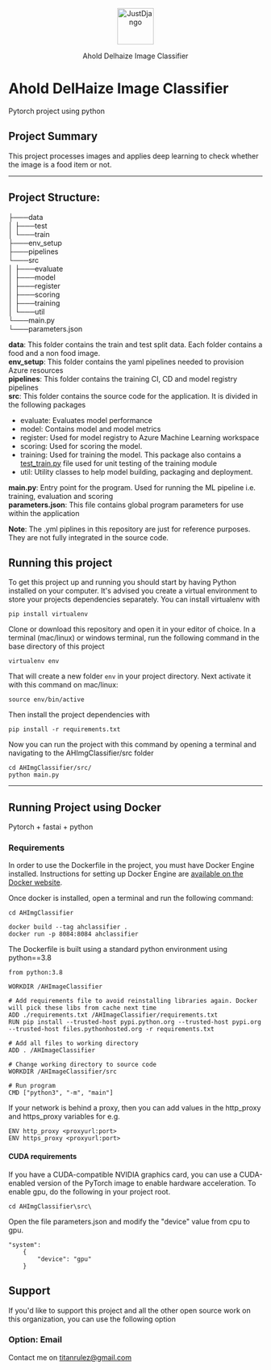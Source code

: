 <p align="center">
  <p align="center">
    <a href="https://www.aholddelhaize.com/" target="_blank">
      <img src="https://upload.wikimedia.org/wikipedia/en/thumb/c/c8/Ahold_Delhaize_logo.svg/1200px-Ahold_Delhaize_logo.svg.png" alt="JustDjango" height="72">
    </a>
  </p>
  <p align="center">
    Ahold Delhaize Image Classifier
  </p>
</p>

# Ahold DelHaize Image Classifier

Pytorch project using python


## Project Summary

This project processes images and applies deep learning to check whether the image is a food item or not.

---
## Project Structure:
├───data<br />
│   ├───test<br />
│   └───train<br />
├───env_setup<br />
├───pipelines<br />
└───src<br />
│   ├───evaluate<br />
│   ├───model<br />
│   ├───register<br />
│   ├───scoring<br />
│   ├───training<br />
│   └───util<br />
└───main.py<br />
└───parameters.json<br />

<b>data</b>: This folder contains the train and test split data. Each folder contains a food and a non food image.</br>
<b>env_setup</b>: This folder contains the yaml pipelines needed to provision Azure resources</br>
<b>pipelines</b>: This folder contains the training CI, CD and model registry pipelines</br>
<b>src</b>: This folder contains the source code for the application. It is divided in the following packages</br>
- evaluate: Evaluates model performance
- model: Contains model and model metrics
- register: Used for model registry to Azure Machine Learning workspace
- scoring: Used for scoring the model. 
- training: Used for training the model. This package also contains a [test_train.py](src/training/test_train.py)  file used for unit testing of the training module
- util: Utility classes to help model building, packaging and deployment.
  
<b>main.py</b>: Entry point for the program. Used for running the ML pipeline i.e. training, evaluation and scoring </br>
  <b>parameters.json</b>: This file contains global program parameters for use within the application</br>

<b>Note</b>: The .yml piplines in this repository are just for reference purposes. They are not fully integrated in the source code.
## Running this project

To get this project up and running you should start by having Python installed on your computer. It's advised you create a virtual environment to store your projects dependencies separately. You can install virtualenv with

```
pip install virtualenv
```

Clone or download this repository and open it in your editor of choice. In a terminal (mac/linux) or windows terminal, run the following command in the base directory of this project

```
virtualenv env
```

That will create a new folder `env` in your project directory. Next activate it with this command on mac/linux:

```
source env/bin/active
```

Then install the project dependencies with

```
pip install -r requirements.txt
```

Now you can run the project with this command by opening a terminal and navigating to the AHImgClassifier/src folder

```
cd AHImgClassifier/src/
python main.py
```

---

## Running Project using Docker
Pytorch + fastai + python

### Requirements

In order to use the Dockerfile in the project, you must have Docker Engine installed. Instructions
for setting up Docker Engine are
[available on the Docker website](https://docs.docker.com/engine/installation/).

Once docker is installed, open a terminal and run the following command:
```
cd AHImgClassifier

docker build --tag ahclassifier .
docker run -p 8084:8084 ahclassifier
```

The Dockerfile is built using a standard python environment using python==3.8
```
from python:3.8

WORKDIR /AHImageClassifier

# Add requirements file to avoid reinstalling libraries again. Docker will pick these libs from cache next time
ADD ./requirements.txt /AHImageClassifier/requirements.txt
RUN pip install --trusted-host pypi.python.org --trusted-host pypi.org --trusted-host files.pythonhosted.org -r requirements.txt

# Add all files to working directory
ADD . /AHImageClassifier

# Change working directory to source code
WORKDIR /AHImageClassifier/src

# Run program
CMD ["python3", "-m", "main"]

```
If your network is behind a proxy, then you can add values in the http_proxy and https_proxy variables for e.g.
```
ENV http_proxy <proxyurl:port>
ENV https_proxy <proxyurl:port>
```

#### CUDA requirements

If you have a CUDA-compatible NVIDIA graphics card, you can use a CUDA-enabled
version of the PyTorch image to enable hardware acceleration. To enable gpu, do the following in your project root.
```
cd AHImgClassifier\src\
```
Open the file parameters.json and modify the "device" value from cpu to gpu.
```
"system":
    {
        "device": "gpu"
    }
```

## Support

If you'd like to support this project and all the other open source work on this organization, you can use the following option

### Option: Email

Contact me on titanrulez@gmail.com